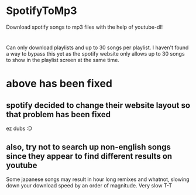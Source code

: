 # SpotifyToMp3

Download spotify songs to mp3 files
with the help of youtube-dl!

#

Can only download playlists and up to 30 songs per playlist.
I haven't found a way to bypass this yet as the spotify website only allows up to 30 songs to show in the playlist screen at the same time.

# above has been fixed

## spotify decided to change their website layout so that problem has been fixed

ez dubs :D

## also, try not to search up non-english songs since they appear to find different results on youtube

Some japanese songs may result in hour long remixes and whatnot, slowing down your download speed by an order of magnitude. Very slow T-T
